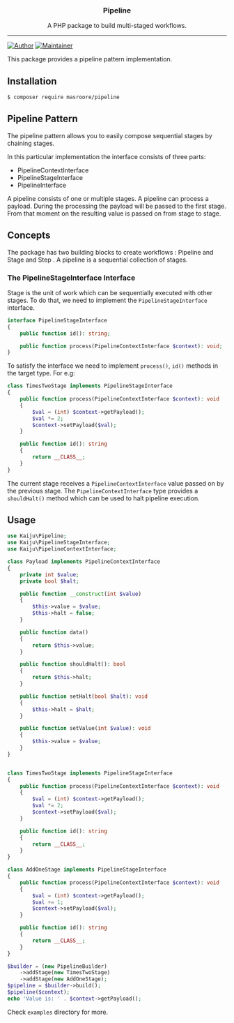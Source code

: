 <p align="center">
  <h3 align="center">Pipeline</h3>
  <p align="center">A PHP package to build multi-staged workflows.</p>
</p>

---

[![Author](https://img.shields.io/badge/author-@masroore-red.svg?style=plastic)](https://twitter.com/masroore)
[![Maintainer](https://img.shields.io/badge/maintainer-@masroore-blue.svg?style=plastic)](https://twitter.com/masroore)


This package provides a pipeline pattern implementation.

## Installation

```sh
$ composer require masroore/pipeline
```

## Pipeline Pattern

The pipeline pattern allows you to easily compose sequential stages by
chaining stages.

In this particular implementation the interface consists of three parts:

* PipelineContextInterface
* PipelineStageInterface
* PipelineInterface

A pipeline consists of one or multiple stages. A pipeline can process 
a payload. During the processing the payload will be passed to the first stage.
From that moment on the resulting value is passed on from stage to stage.

## Concepts

The package has two building blocks to create workflows : Pipeline and Stage and Step . A 
pipeline is a sequential collection of stages.

### The PipelineStageInterface Interface

Stage is the unit of work which can be sequentially executed with other stages. To do that, 
we need to implement the `PipelineStageInterface` interface.

```php
interface PipelineStageInterface
{
    public function id(): string;

    public function process(PipelineContextInterface $context): void;
}
```

To satisfy the interface we need to implement `process()`, `id()` methods in the target type. For e.g:

```php
class TimesTwoStage implements PipelineStageInterface
{
    public function process(PipelineContextInterface $context): void
    {
        $val = (int) $context->getPayload();
        $val *= 2;
        $context->setPayload($val);
    }

    public function id(): string
    {
        return __CLASS__;
    }    
}
```

The current stage receives a `PipelineContextInterface` value passed on by the previous stage.
The `PipelineContextInterface` type provides a `shouldHalt()` method which can be used to halt pipeline execution.

## Usage

```php
use Kaiju\Pipeline;
use Kaiju\PipelineStageInterface;
use Kaiju\PipelineContextInterface;

class Payload implements PipelineContextInterface
{
    private int $value;
    private bool $halt;

    public function __construct(int $value)
    {
        $this->value = $value;
        $this->halt = false;
    }

    public function data()
    {
        return $this->value;
    }

    public function shouldHalt(): bool
    {
        return $this->halt;
    }

    public function setHalt(bool $halt): void
    {
        $this->halt = $halt;
    }

    public function setValue(int $value): void
    {
        $this->value = $value;
    }
}


class TimesTwoStage implements PipelineStageInterface
{
    public function process(PipelineContextInterface $context): void
    {
        $val = (int) $context->getPayload();
        $val *= 2;
        $context->setPayload($val);
    }

    public function id(): string
    {
        return __CLASS__;
    }    
}

class AddOneStage implements PipelineStageInterface
{
    public function process(PipelineContextInterface $context): void
    {
        $val = (int) $context->getPayload();
        $val += 1;
        $context->setPayload($val);
    }

    public function id(): string
    {
        return __CLASS__;
    }    
}

$builder = (new PipelineBuilder)
    ->addStage(new TimesTwoStage)
    ->addStage(new AddOneStage);
$pipeline = $builder->build();
$pipeline($context);
echo 'Value is: ' . $context->getPayload();
```

Check `examples` directory for more.